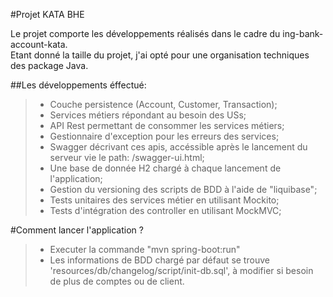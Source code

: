 #Projet KATA BHE

Le projet comporte les développements réalisés dans le cadre du ing-bank-account-kata.  
Etant donné la taille du projet, j'ai opté pour une organisation techniques des package Java.  

##Les développements éffectué:  
> - Couche persistence (Account, Customer, Transaction);  
> - Services métiers répondant au besoin des USs;  
> - API Rest permettant de consommer les services métiers;  
> - Gestionnaire d'exception pour les erreurs des services;  
> - Swagger décrivant ces apis, accéssible après le lancement du serveur vie le path: /swagger-ui.html;
> - Une base de donnée H2 chargé à chaque lancement de l'application;
> - Gestion du versioning des scripts de BDD à l'aide de "liquibase";
> - Tests unitaires des services métier en utilisant Mockito;
> - Tests d'intégration des controller en utilisant MockMVC;
    
#Comment lancer l'application ?
> - Executer la commande "mvn spring-boot:run"
> - Les informations de BDD chargé par défaut se trouve 'resources/db/changelog/script/init-db.sql', à modifier si besoin de plus de comptes ou de client.

